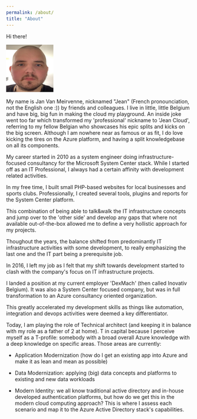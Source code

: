 ```yaml
---
permalink: /about/
title: "About"
---
```

Hi there!

<img src="/assets/images/1.png" width="128px" height="128px" />

My name is Jan Van Meirvenne, nicknamed "Jean" (French pronounciation, not the English one :)) by friends and colleagues. I live in little, little Belgium and have big, big fun in making the cloud my playground. An inside joke went too far which transformed my 'professional' nickname to 'Jean Cloud', referring to my fellow Belgian who showcases his epic splits and kicks on the big screen. Although I am nowhere near as famous or as fit, I do love kicking the tires on the Azure platform, and having a split knowledgebase on all its components.

My career started in 2010 as a system engineer doing infrastructure-focused consultancy for the Microsoft System Center stack. While I started off as an IT Professional, I always had a certain affinity with development related activities.

In my free time, I built small PHP-based websites for local businesses and sports clubs. Professionally, I created several tools, plugins and reports for the System Center platform.

This combination of being able to talk&walk the IT infrastructure concepts and jump over to the 'other side' and develop any gaps that where not available out-of-the-box allowed me to define a very hollistic approach for my projects.

Thoughout the years, the balance shifted from predominantly IT infrastructure activities with some development, to really emphasizing the last one and the IT part being a prerequisite job.

In 2016, I left my job as I felt that my shift towards development started to clash with the company's focus on IT infrastructure projects.

I landed a position at my current employer 'DexMach' (then called Inovativ Belgium). It was also a System Center focused company, but was in full transformation to an Azure consultancy oriented organization.

This greatly accelerated my development skills as things like automation, integration and devops activities were deemed a key differentiator.

Today, I am playing the role of Technical architect (and keeping it in balance with my role as a father of 2 at home). T in capital because I perceive myself as a T-profile: somebody with a broad overall Azure knowledge with a deep knowledge on specific areas. Those areas are currently:

* Application Modernization (how do I get an existing app into Azure and make it as lean and mean as possible)

* Data Modernization: applying (big) data concepts and platforms to existing and new data workloads

* Modern Identity: we all know traditional active directory and in-house developed authentication platforms, but how do we get this in the modern cloud computing approach? This is where I assess each scenario and map it to the Azure Active Directory stack's capabilities.





